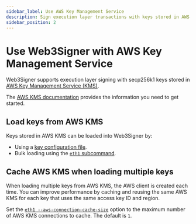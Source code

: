 ```yaml
---
sidebar_label: Use AWS Key Management Service
description: Sign execution layer transactions with keys stored in AWS Key Management Service(KMS).
sidebar_position: 2
---
```


# Use Web3Signer with AWS Key Management Service

Web3Signer supports execution layer signing with secp256k1 keys stored in
[AWS Key Management Service (KMS)](https://aws.amazon.com/kms/).

The [AWS KMS documentation](https://aws.amazon.com/kms/getting-started/)
provides the information you need to get started.

## Load keys from AWS KMS

Keys stored in AWS KMS can be loaded into Web3Signer by:

* Using a [key configuration file](../../../load-keys.md#use-key-configuration-files).
* Bulk loading using the [`eth1` subcommand](../../../load-keys.md#aws-key-management-service).

## Cache AWS KMS when loading multiple keys

When loading multiple keys from AWS KMS, the AWS client is created each time.
You can improve performance by caching and reusing the same AWS KMS for each key that
uses the same access key ID and region.

Set the [`eth1 --aws-connection-cache-size`](../../../../reference/cli/subcommands.md#aws-connection-cache-size-1)
option to the maximum number of AWS KMS connections to cache.
The default is `1`.
